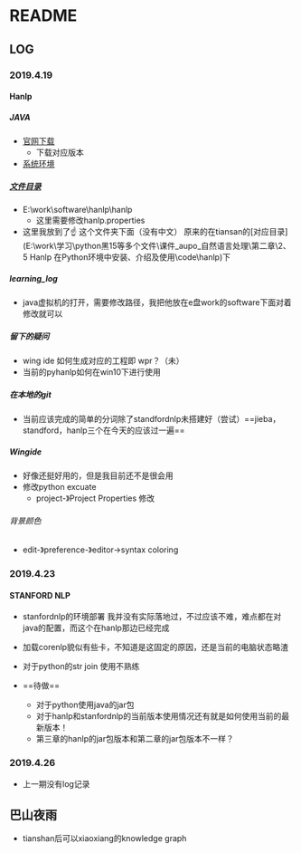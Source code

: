 # README



## LOG

### 2019.4.19

#### Hanlp

##### JAVA

- [官网下载](<https://www.oracle.com/technetwork/java/javase/downloads/index.html>)
  - 下载对应版本
- [系统环境](<https://blog.csdn.net/suncold123/article/details/48392135>)



##### [文件目录](E:\work\software\hanlp\hanlp)

- E:\work\software\hanlp\hanlp
  - 这里需要修改hanlp.properties
- 这里我放到了☝️ 这个文件夹下面（没有中文） 原来的在tiansan的[对应目录](E:\work\学习\python黑15等多个文件\课件_aupo_自然语言处理\第二章\2、5 Hanlp 在Python环境中安装、介绍及使用\code\hanlp)下



##### learning_log

- java虚拟机的打开，需要修改路径，我把他放在e盘work的software下面对着修改就可以



##### 留下的疑问

- wing ide 如何生成对应的工程即 wpr？（未）
- 当前的pyhanlp如何在win10下进行使用





##### 在本地的git

- 当前应该完成的简单的分词除了standfordnlp未搭建好（尝试）==jieba，standford，hanlp三个在今天的应该过一遍==



##### Wingide

- 好像还挺好用的，但是我目前还不是很会用
- 修改python excuate
  - project-》Project Properties 修改 

###### 背景颜色

- edit-》preference-》editor->syntax coloring



### 2019.4.23

#### STANFORD NLP

- stanfordnlp的环境部署 我并没有实际落地过，不过应该不难，难点都在对java的配置，而这个在hanlp那边已经完成

- 加载corenlp貌似有些卡，不知道是这固定的原因，还是当前的电脑状态略渣
- 对于python的str join 使用不熟练
- ==待做==
  - 对于python使用java的jar包
  - 对于hanlp和stanfordnlp的当前版本使用情况还有就是如何使用当前的最新版本！
  - 第三章的hanlp的jar包版本和第二章的jar包版本不一样？



### 2019.4.26

- 上一期没有log记录







## 巴山夜雨

- tianshan后可以xiaoxiang的knowledge graph